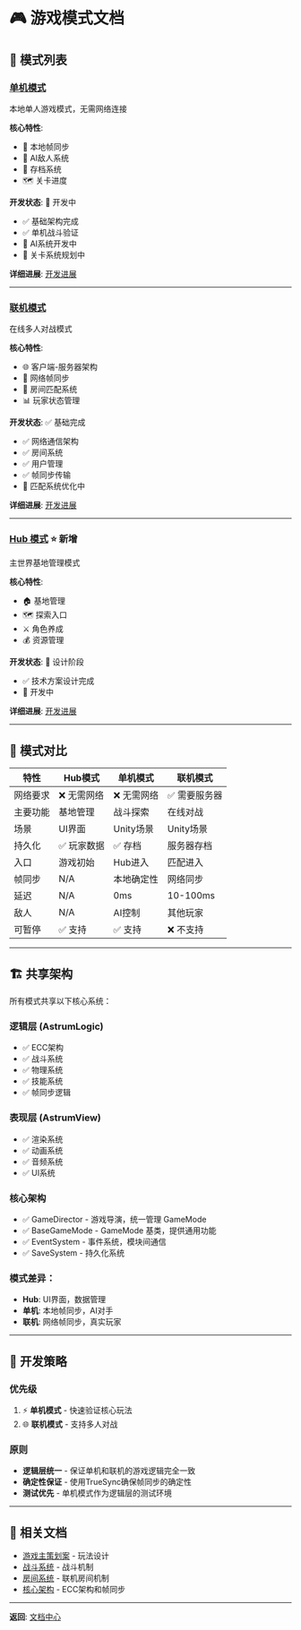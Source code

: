 # 🎮 游戏模式文档

## 📖 模式列表

### [单机模式](Single-Player%20单机模式.md)
本地单人游戏模式，无需网络连接

**核心特性**:
- 🎯 本地帧同步
- 🤖 AI敌人系统
- 💾 存档系统
- 🗺️ 关卡进度

**开发状态**: 🚧 开发中
- ✅ 基础架构完成
- ✅ 单机战斗验证
- 🚧 AI系统开发中
- 📝 关卡系统规划中

**详细进展**: [开发进展](Single-Player%20单机模式/_status%20开发进展/Single-Player-Progress%20单机模式开发进展.md)

---

### [联机模式](Network-Multiplayer%20联机模式.md)
在线多人对战模式

**核心特性**:
- 🌐 客户端-服务器架构
- 🔄 网络帧同步
- 👥 房间匹配系统
- 📊 玩家状态管理

**开发状态**: ✅ 基础完成
- ✅ 网络通信架构
- ✅ 房间系统
- ✅ 用户管理
- ✅ 帧同步传输
- 🚧 匹配系统优化中

**详细进展**: [开发进展](Network-Multiplayer%20联机模式/_status%20开发进展/Network-Multiplayer-Progress%20联机模式开发进展.md)

---

### [Hub 模式](HubGameMode-Technical-Design%20HubGameMode技术设计.md) ⭐ 新增
主世界基地管理模式

**核心特性**:
- 🏠 基地管理
- 🗺️ 探索入口
- ⚔️ 角色养成
- 💰 资源管理

**开发状态**: 📝 设计阶段
- ✅ 技术方案设计完成
- 📝 开发中

**详细进展**: [开发进展](_status%20开发进展/HubGameMode-Progress%20HubGameMode开发进展.md)

---

## 🔀 模式对比

| 特性 | Hub模式 | 单机模式 | 联机模式 |
|------|---------|----------|----------|
| 网络要求 | ❌ 无需网络 | ❌ 无需网络 | ✅ 需要服务器 |
| 主要功能 | 基地管理 | 战斗探索 | 在线对战 |
| 场景 | UI界面 | Unity场景 | Unity场景 |
| 持久化 | ✅ 玩家数据 | ✅ 存档 | 服务器存档 |
| 入口 | 游戏初始 | Hub进入 | 匹配进入 |
| 帧同步 | N/A | 本地确定性 | 网络同步 |
| 延迟 | N/A | 0ms | 10-100ms |
| 敌人 | N/A | AI控制 | 其他玩家 |
| 可暂停 | ✅ 支持 | ✅ 支持 | ❌ 不支持 |

---

## 🏗️ 共享架构

所有模式共享以下核心系统：

### 逻辑层 (AstrumLogic)
- ✅ ECC架构
- ✅ 战斗系统
- ✅ 物理系统
- ✅ 技能系统
- ✅ 帧同步逻辑

### 表现层 (AstrumView)
- ✅ 渲染系统
- ✅ 动画系统
- ✅ 音频系统
- ✅ UI系统

### 核心架构
- ✅ GameDirector - 游戏导演，统一管理 GameMode
- ✅ BaseGameMode - GameMode 基类，提供通用功能
- ✅ EventSystem - 事件系统，模块间通信
- ✅ SaveSystem - 持久化系统

### 模式差异：
- **Hub**: UI界面，数据管理
- **单机**: 本地帧同步，AI对手
- **联机**: 网络帧同步，真实玩家

---

## 🎯 开发策略

### 优先级
1. ⚡ **单机模式** - 快速验证核心玩法
2. 🌐 **联机模式** - 支持多人对战

### 原则
- **逻辑层统一** - 保证单机和联机的游戏逻辑完全一致
- **确定性保证** - 使用TrueSync确保帧同步的确定性
- **测试优先** - 单机模式作为逻辑层的测试环境

---

## 🔗 相关文档

- [游戏主策划案](../01-GameDesign%20游戏设计/Game-Design%20游戏主策划案.md) - 玩法设计
- [战斗系统](../02-CombatSystem%20战斗系统/) - 战斗机制
- [房间系统](../01-GameDesign%20游戏设计/Room-System%20房间系统.md) - 联机房间机制
- [核心架构](../05-CoreArchitecture%20核心架构/) - ECC架构和帧同步

---

**返回**: [文档中心](../README.md)



